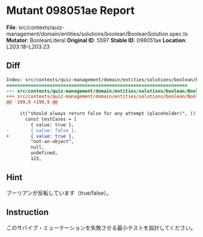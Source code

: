 # Mutant 098051ae Report

**File**: src/contexts/quiz-management/domain/entities/solutions/boolean/BooleanSolution.spec.ts
**Mutator**: BooleanLiteral
**Original ID**: 5597
**Stable ID**: 098051ae
**Location**: L203:18–L203:23

## Diff

```diff
Index: src/contexts/quiz-management/domain/entities/solutions/boolean/BooleanSolution.spec.ts
===================================================================
--- src/contexts/quiz-management/domain/entities/solutions/boolean/BooleanSolution.spec.ts	original
+++ src/contexts/quiz-management/domain/entities/solutions/boolean/BooleanSolution.spec.ts	mutated #5597
@@ -199,9 +199,9 @@
 
     it("should always return false for any attempt (placeholder)", () => {
       const testCases = [
         { value: true },
-        { value: false },
+        { value: true },
         "not-an-object",
         null,
         undefined,
         123,
```

## Hint

ブーリアンが反転しています（true/false）。

## Instruction

このサバイブ・ミューテーションを失敗させる最小テストを設計してください。
